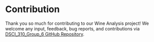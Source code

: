 # Contribution

Thank you so much for contributing to our Wine Analysis project! We welcome any input, feedback, bug reports, and contributions via 
[DSCI_310_Group_6 GitHub Repository](http://github.com/altair-viz/altair/). 
